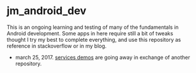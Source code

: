 # jm_android_dev 

This is an ongoing learning and testing of many of the fundamentals in Android development. Some apps in here require still a bit of tweaks thought I try my best to complete everything, and use this repository as reference in stackoverflow or in my blog.

- march 25, 2017. [services demos](https://github.com/juanmendez/jm_android_dev/tree/master/10.services) are going away in exchange of another repository.
